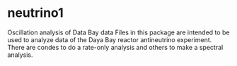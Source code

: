 # neutrino1
Oscillation analysis of Data Bay data
Files in this package are intended to be used to analyze data of the Daya Bay reactor antineutrino experiment. There are condes to do a rate-only analysis and others to make a spectral analysis.
